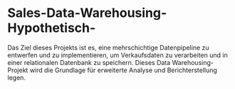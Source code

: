 # Sales-Data-Warehousing-Hypothetisch-
Das Ziel dieses Projekts ist es, eine mehrschichtige Datenpipeline zu entwerfen und zu implementieren, um Verkaufsdaten zu verarbeiten und in einer relationalen Datenbank zu speichern. Dieses Data Warehousing-Projekt wird die Grundlage für erweiterte Analyse und Berichterstellung legen.
